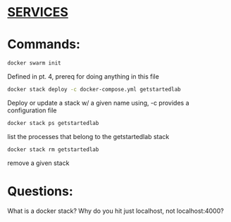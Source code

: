 # [SERVICES](https://docs.docker.com/get-started/part3)

# Commands:

```bash
docker swarm init
```
Defined in pt. 4, prereq for doing anything in this file


```bash
docker stack deploy -c docker-compose.yml getstartedlab
```
Deploy or update a stack w/ a given name using, -c provides a configuration file


```bash
docker stack ps getstartedlab
```
list the processes that belong to the getstartedlab stack


```bash
docker stack rm getstartedlab
```
remove a given stack


# Questions:
What is a docker stack?
Why do you hit just localhost, not localhost:4000?
